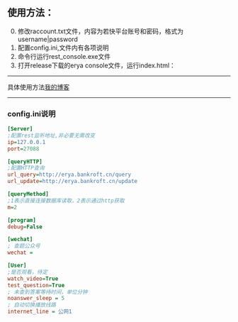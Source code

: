 ## 使用方法：
0. 修改raccount.txt文件，内容为若快平台账号和密码，格式为username|password
1. 配置config.ini,文件内有各项说明
2. 命令行运行rest_console.exe文件
3. 打开release下载的erya console文件，运行index.html：

-------------------

具体使用方法[我的博客](https://www.bankroft.cn/?p=37, "my blog")

------------------

### config.ini说明
```ini
[Server]
;配置rest监听地址,非必要无需改变
ip=127.0.0.1
port=27088

[queryHTTP]
;配置HTTP查询
url_query=http://erya.bankroft.cn/query
url_update=http://erya.bankroft.cn/update

[queryMethod]
;1表示直接连接数据库读取，2表示通过http获取
m=2

[program]
debug=False

[wechat]
; 查题公众号
wechat = 

[User]
;是否观看，待定
watch_video=True
test_question=True
; 未查到答案等待时间，单位分钟
noanswer_sleep = 5
; 自动切换播放线路
internet_line = 公网1
```